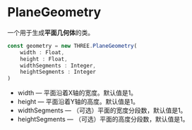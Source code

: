 # PlaneGeometry

一个用于生成**平面几何体**的类。

```js
const geometry = new THREE.PlaneGeometry(
    width : Float,
    height : Float, 
    widthSegments : Integer,
    heightSegments : Integer
)
```

- width — 平面沿着X轴的宽度。默认值是1。
- height — 平面沿着Y轴的高度。默认值是1。
- widthSegments — （可选）平面的宽度分段数，默认值是1。
- heightSegments — （可选）平面的高度分段数，默认值是1。

<MyIframe src="https://xarzhi.github.io/geometry/index.html#PlaneGeometry"></MyIframe>